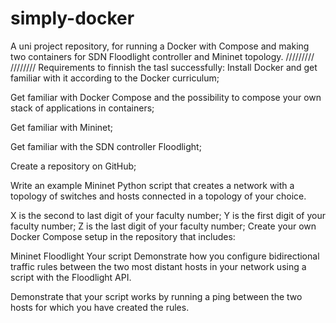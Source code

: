 # simply-docker
A uni project repository, for running a Docker with Compose and making two containers for SDN Floodlight controller and Mininet topology. 
/////////
////////
Requirements to finnish the tasl successfully:
Install Docker and get familiar with it according to the Docker curriculum;

Get familiar with Docker Compose and the possibility to compose your own stack of applications in containers;

Get familiar with Mininet;

Get familiar with the SDN controller Floodlight;

Create a repository on GitHub;

Write an example Mininet Python script that creates a network with a topology of <XYZ> switches and <YX> hosts connected in a topology of your choice.

X is the second to last digit of your faculty number;
Y is the first digit of your faculty number;
Z is the last digit of your faculty number;
Create your own Docker Compose setup in the repository that includes:

Mininet
Floodlight
Your script
Demonstrate how you configure bidirectional traffic rules between the two most distant hosts in your network using a script with the Floodlight API.

Demonstrate that your script works by running a ping between the two hosts for which you have created the rules. 
